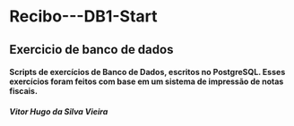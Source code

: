 <h1> Recibo---DB1-Start</h1>
<h2>Exercicio de banco de dados</h2>

<h4>
Scripts de exercícios de Banco de Dados, escritos no PostgreSQL.
Esses exercícios foram feitos com base em um sistema de impressão de notas fiscais.
</h4>


<h5> Vitor Hugo da Silva Vieira</h5>

